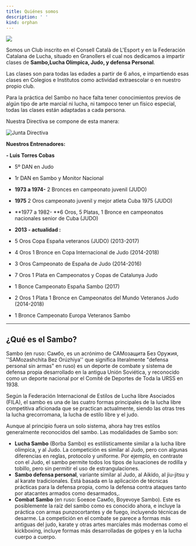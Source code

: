 ```yaml
---
title: Quiénes somos
description: ' '
kind: orphan
---
```

![](/media/logo_club_samboka.png)

Somos un Club inscrito en el Consell Català de L'Esport y en la Federación Catalana de Lucha, situado en Granollers el cual nos dedicamos a impartir clases de **Sambo,Lucha Olímpica, Judo, y defensa Personal**.

Las clases son para todas las edades a partir de 6 años, e impartiendo esas clases en Colegios e Institutos como actividad extraescolar o en nuestro propio club.

Para la práctica del Sambo no hace falta tener conocimientos previos de algún tipo de arte marcial ni lucha, ni tampoco tener un físico especial, todas las clases están adaptadas a cada persona.

Nuestra Directiva se compone de esta manera:

![](/media/diagrama-en-blanco.png "Junta Directiva")

**Nuestros Entrenadores:**

**\- Luis Torres Cobas**

* 5º DAN en Judo
* 1r DAN en Sambo y Monitor Nacional



* **1973 a 1974-** 2 Bronces en campeonato juvenil (JUDO)
* **1975**              2 Oros campeonato juvenil y mejor atleta Cuba 1975 (JUDO)
* **1977 a 1982- **6 Oros, 5 Platas, 1 Bronce en campeonatos nacionales senior de Cuba (JUDO)
* **2013 - actualidad :**
* 5 Oros Copa España veteranos (JUDO) (2013-2017)
* 4 Oros 1 Bronce en Copa Internacional de Judo (2014-2018)
* 3 Oros Campeonato de España de Judo (2014-2016)
* 7 Oros 1 Plata en Campeonatos y Copas de Catalunya Judo
* 1 Bonce Campeonato España Sambo (2017)
* 2 Oros 1 Plata 1 Bronce en Campeonatos del Mundo Veteranos Judo (2014-2018)
* 1 Bronce Campeonato Europa Veteranos Sambo







- - -



## ¿Qué es el Sambo?

Sambo (en ruso: Cамбо, es un acrónimo de САМозащита Без Оружия, ''SAMozashchita Bez Orúzhiya'' que significa literalmente "defensa personal sin armas" en ruso) es un deporte de combate y sistema de defensa propia desarrollado en la antigua Unión Soviética, y reconocido como un deporte nacional por el Comité de Deportes de Toda la URSS en 1938.

Según la Federación Internacional de Estilos de Lucha libre Asociados (FILA), el sambo es una de las cuatro formas principales de la lucha libre competitiva aficionada que se practican actualmente, siendo las otras tres la lucha grecorromana, la lucha de estilo libre y el judo. 

Aunque al principio fuera un solo sistema, ahora hay tres estilos generalmente reconocidos del sambo. Las modalidades de Sambo son:

* **Lucha Sambo** (Borba Sambo) es estilísticamente similar a la lucha libre olímpica, y al Judo. La competición es similar al Judo, pero con algunas diferencias en reglas, protocolo y uniforme. Por ejemplo, en contraste con el Judo, el sambo permite todos los tipos de luxaciones de rodilla y tobillo, pero sin permitir el uso de estrangulaciones.
* **Sambo defensa personal**, variante similar al Judo, al Aikido, al jiu-jitsu y al karate tradicionales. Está basada en la aplicación de técnicas prácticas para la defensa propia, como la defensa contra ataques tanto por atacantes armados como desarmados,.
* **Combat Sambo** (en ruso: Боевое Самбо, Boyevoye Sambo). Este es posiblemente la raíz del sambo como es conocido ahora, e incluye la práctica con armas punzocortantes y de fuego, incluyendo técnicas de desarme. La competición en el combate se parece a formas más antiguas del judo,  karate y otras artes marciales más modernas como el kickboxing, incluye formas más desarrolladas de golpes y en la lucha cuerpo a cuerpo.

